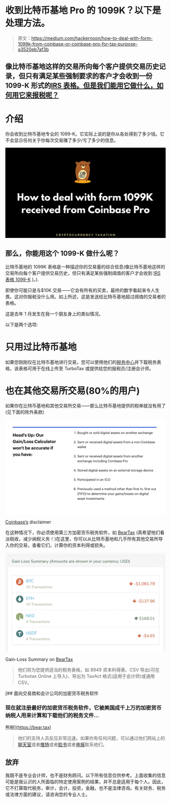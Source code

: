 # 收到比特币基地 Pro 的 1099K？以下是处理方法。

> 原文：<https://medium.com/hackernoon/how-to-deal-with-form-1099k-from-coinbase-or-coinbase-pro-for-tax-purpose-a3520eb7af3b>

## 像比特币基地这样的交易所向每个客户提供交易历史记录，但只有满足某些强制要求的客户才会收到一份 1099-K 形式的[IRS 表格。但是我们能用它做什么，如何用它来报税呢？](https://www.irs.gov/pub/irs-pdf/f1099k.pdf)

# 介绍

你会收到比特币基地专业的 1099-K。它实际上说的是你从各处得到了多少钱。它不会显示任何关于你每次交易赚了多少/亏了多少的信息。

![](img/cc96237d70fbb41f490bc9327c5e7b4c.png)

## **那么，你能用这个 1099-K 做什么呢？**

比特币基地的 1099K 表格是一种描述你的交易量的综合信息(像比特币基地这样的交易所向每个客户提供交易历史，但只有满足某些强制阈值的客户才会收到 [IRS 表格 1099-K](https://www.irs.gov/pub/irs-pdf/f1099k.pdf) )。).

即使你可能只是与$10K 交易——它会有所有的买卖，最终的数字看起来令人生畏。这对你报税没什么用。如上所述，这是发送给比特币基地超过阈值的交易者的表格。

这是去年 1 月发生在我一个朋友身上的类似情况。

以下是两个选项:

# 只用过比特币基地

如果您刚刚仅在比特币基地进行交易，您可以使用他们的[税务中心](https://www.coinbase.com/bitcoin-taxes#stepstotake)并下载税务表格，该表格可用于在线上传至 TurboTax 或提供给您的报税员/注册会计师。

# 也在其他交易所交易(80%的用户)

如果你在比特币基地和其他交易所交易——那么比特币基地提供的税单就没有用了(见下面的除外条款)

![](img/68ac64598ebfea67f1e9697184adb445.png)

[Coinbase’s](https://www.coinbase.com/bitcoin-taxes#gainsandlosses) disclaimer

在这种情况下，你必须使用第三方加密货币税务软件，如 [BearTax](https://bear.tax) (真希望他们看淡税收，减少纳税义务！)在这里，你可以从比特币基地和几乎所有其他交易所导入你的交易，查看它们，计算你的资本利得或损失。

![](img/a730c106157ced9ece2e38c49692e761.png)

Gain-Loss Summary on [BearTax](https://bear.tax)

> 他们将为您提供适当的税务表格，如 8949 资本利得表、CSV 导出(可在 Turbotax Online 上导入)、导出为 TaxAct 格式(适用于会计师)或通用 CSV。

[](https://bear.tax) [## 面向交易商和会计公司的加密货币税务软件

### 现在就注册最好的加密货币税务软件，它被美国成千上万的加密货币纳税人用来计算和下载他们的税务文件…

熊税](https://bear.tax) 

> 他们的支持人员反应非常迅速。如果你有任何问题，可以通过他们网站上的[聊天室](https://bear.tax)或者[推特](https://twitter.com/bear_tax)或者[脸书](https://facebook.com/beartaxapp)或者[电报](https://t.me/beartax)联系他们。

## 放弃

我既不是专业会计师，也不是财务顾问。以下所有信息仅供参考。上面收集的信息可能是我认识的人所面临的特定使用案例的结果，并不总是适用于每个人。因此，它不打算取代税务，审计，会计，投资，金融，也不是法律咨询。有关财务、税务或法律方面的建议，请咨询您的专业人士。